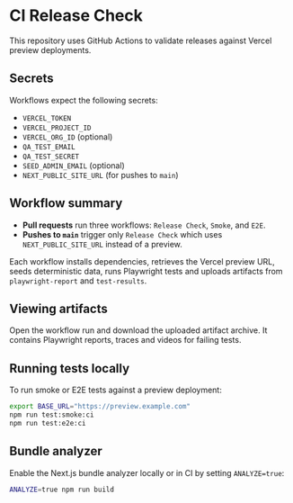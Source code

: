 # CI Release Check

This repository uses GitHub Actions to validate releases against Vercel preview deployments.

## Secrets

Workflows expect the following secrets:

- `VERCEL_TOKEN`
- `VERCEL_PROJECT_ID`
- `VERCEL_ORG_ID` (optional)
- `QA_TEST_EMAIL`
- `QA_TEST_SECRET`
- `SEED_ADMIN_EMAIL` (optional)
- `NEXT_PUBLIC_SITE_URL` (for pushes to `main`)

## Workflow summary

- **Pull requests** run three workflows: `Release Check`, `Smoke`, and `E2E`.
- **Pushes to `main`** trigger only `Release Check` which uses `NEXT_PUBLIC_SITE_URL` instead of a preview.

Each workflow installs dependencies, retrieves the Vercel preview URL, seeds deterministic data, runs Playwright tests and uploads artifacts from `playwright-report` and `test-results`.

## Viewing artifacts

Open the workflow run and download the uploaded artifact archive. It contains Playwright reports, traces and videos for failing tests.

## Running tests locally

To run smoke or E2E tests against a preview deployment:

```bash
export BASE_URL="https://preview.example.com"
npm run test:smoke:ci
npm run test:e2e:ci
```

## Bundle analyzer

Enable the Next.js bundle analyzer locally or in CI by setting `ANALYZE=true`:

```bash
ANALYZE=true npm run build
```
